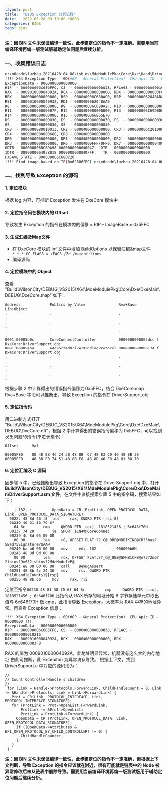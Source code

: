 ```yaml
---
layout: post
title:  "BIOS Exception 分析流程"
date:   2022-05-20 09:10:00 +0800
categories: BIOS
tags: bios
---
```


**注：因 BIN 文件未保证编译一致性，此步骤定位的指令不一定准确。需要用当前编译环境再编一版测试版辅助定位问题后继续分析。**

### 一、收集错误日志
```bash
e:\m6code\fuzhou_20210428_04_00\isbios\MdeModulePkg\Core\Dxe\Hand\DriverSupport.c(182): CR has Bad Signature
!!!! X64 Exception Type - 0D(#GP - General Protection)  CPU Apic ID - 00000000 !!!!
ExceptionData - 0000000000000000
RIP  - 000000006C686FFC, CS  - 0000000000000038, RFLAGS - 0000000000010216
RAX  - 000901000004092A, RCX - 0000000000000000, RDX - 00000000000003F8
RBX  - 0000000000000000, RSP - 000000006C680AC0, RBP - 0000000062048AD8
RSI  - 0009010000040932, RDI - 0000000062048AA0
R8   - 0000000000000000, R9  - 000000006C680A2F, R10 - 000000000000000F
R11  - 000000000000007F, R12 - 0000000080000000, R13 - 000000006C69DBD0
R14  - 0000000000000000, R15 - 0000000066E65E70
DS   - 0000000000000030, ES  - 0000000000000030, FS  - 0000000000000030
GS   - 0000000000000030, SS  - 0000000000000030
CR0  - 0000000080010013, CR2 - 0000000000000000, CR3 - 000000006C201000
CR4  - 0000000000000668, CR8 - 0000000000000000
DR0  - 0000000000000000, DR1 - 0000000000000000, DR2 - 0000000000000000
DR3  - 0000000000000000, DR6 - 00000000FFFF0FF0, DR7 - 0000000000000400
GDTR - 000000006BC89A98 0000000000000047, LDTR - 0000000000000000
IDTR - 000000006495B018 0000000000000FFF,   TR - 0000000000000000
FXSAVE_STATE - 000000006C680720
!!!! Find image based on IP(0x6C686FFC) e:\m6code\fuzhou_20210428_04_00\isbios\Build\WilsonCity\DEBUG_VS2015\X64\MdeModulePkg\Core\Dxe\DxeMain\DEBUG\DxeCore.pdb (ImageBase=000000006C681000, EntryPoint=000000006C681C60) !!!!
```

### 二、找到导致 Exception 的源码

#### 1. 定位模块
根据 log 内容，可推断 Exception 发生在 DxeCore 模块中

#### 2. 定位指令码在模块内的 Offset
导致发生 Exception 的指令在模块内的偏移 = RIP - ImageBase = 0x5FFC

#### 3. 生成汇编及Map文件
- 在 DxeCore 模块的 inf 文件中增加 BuildOptions 以保留汇编&map文件
` *_*_*_CC_FLAGS = /FACS /Zd /mapinf:lines`
- 编译源码

#### 4. 定位模块中的 Object
查看 "Build\WilsonCity\DEBUG_VS2015\X64\MdeModulePkg\Core\Dxe\DxeMain\DEBUG\DxeCore.map" 如下：
```
Address             Publics by Value               Rva+Base             Lib:Object
.                   .                              .                    .
.                   .                              .                    .
.                   .                              .                    .
0001:00005b0c       CoreConnectController          0000000000005dcc f   DxeCore:DriverSupport.obj
0001:00005eb4       AddSortedDriverBindingProtocol 0000000000006174 f   DxeCore:DriverSupport.obj
.                   .                              .                    .
.                   .                              .                    .
.                   .                              .                    .
```
根据步骤 2 中计算得出的错误指令偏移为 0x5FFC，结合 DxeCore.map Rva+Base 字段可以推断出，导致 Exception 的指令在 DriverSupport.obj

#### 5. 定位指令码
用二进制方式打开 "Build\WilsonCity\DEBUG_VS2015\X64\MdeModulePkg\Core\Dxe\DxeMain\DEBUG\DxeCore.efi"，根据 2 中计算得出的错误指令偏移为 0x5FFC，可以找到发生问题的指令(不定长指令)：
```
Offset      Val

00005FE0    00 48 8B 4C 24 30 48 8B  C7 48 83 C0 40 48 8B 30
00005FF0    48 3B F0 74 51 48 8B E8  48 8D 46 F8 48 81 38 70
```

#### 6. 定位汇编及 C 源码
因步骤 5 中，已经推断出导致 Exception 的指令在 DriverSupport.obj 中，打开 **Build\WilsonCity\DEBUG_VS2015\X64\MdeModulePkg\Core\Dxe\DxeMain\DriverSupport.asm 文件**，在文件中直接搜索步骤 5 中的指令码，搜索结果如下：
```
	; 182  :         OpenData = CR (ProtLink, OPEN_PROTOCOL_DATA, Link, OPEN_PROTOCOL_DATA_SIGNATURE);
  0022c	48 8d 46 f8	 lea	 rax, QWORD PTR [rsi-8]
  00230	48 81 38 70 6f
	64 6c		 cmp	 QWORD PTR [rax], 1818521456 ; 6c646f70H
  00237	74 20		 je	 SHORT $LN48@CoreConnec
  00239	4c 8d 05 00 00
	00 00		 lea	 r8, OFFSET FLAT:??_C@_0BF@NDBIKIKC@CR?5has?5Bad?5Signature?$AA@
  00240	ba b6 00 00 00	 mov	 edx, 182		; 000000b6H
  00245	48 8d 0d 00 00
	00 00		 lea	 rcx, OFFSET FLAT:??_C@_0EB@GFHBICFB@e?3?2m6?2ibios?9m6?2isbios?2MdeModuleP@
  0024c	e8 00 00 00 00	 call	 DebugAssert
  00251	48 8b 4c 24 30	 mov	 rcx, QWORD PTR ChildHandleCount$1$[rsp]
  00256	48 8b c6	 mov	 rax, rsi
```
定位至指令`00230	48 81 38 70 6f 64 6c		 cmp	 QWORD PTR [rax], 1818521456 ; 6c646f70H`
此指令从 RAX 所存的地址开始 8 字节存储单元中取出值与 6c646f70H 做 cmp，此指令导致 Excepiton，大概率为 RAX 中存的地址异常。再查看 Exception 信息：
```
!!!! X64 Exception Type - 0D(#GP - General Protection)  CPU Apic ID - 00000000 !!!!
ExceptionData - 0000000000000000
RIP  - 000000006C686FFC, CS  - 0000000000000038, RFLAGS - 0000000000010216
RAX  - 000901000004092A, RCX - 0000000000000000, RDX - 00000000000003F8
```
RAX 的值为 000901000004092A，此地址明显异常，机器没有这么大的内存地址
由此可推断，此 Excepiton 为异常访存导致。
根据上下文，找到 DriverSupport.c 中对应的源码段为：
```
//
// Count ControllerHandle's children
//
 for (Link = Handle->Protocols.ForwardLink, ChildHandleCount = 0; Link != &Handle->Protocols; Link = Link->ForwardLink) {
   Prot = CR(Link, PROTOCOL_INTERFACE, Link, PROTOCOL_INTERFACE_SIGNATURE);
   for (ProtLink = Prot->OpenList.ForwardLink;
       ProtLink != &Prot->OpenList;
       ProtLink = ProtLink->ForwardLink) {
     OpenData = CR (ProtLink, OPEN_PROTOCOL_DATA, Link, OPEN_PROTOCOL_DATA_SIGNATURE);
     if ((OpenData->Attributes & EFI_OPEN_PROTOCOL_BY_CHILD_CONTROLLER) != 0) {
       ChildHandleCount++;
     }
   }
 }
```
**注：因 BIN 文件未保证编译一致性，此步骤定位的指令不一定准确，但根据上下文判断，导致 Exception 的指令应该就在附近，很有可能就是链表中的 Node 被异常修改后未从链表中删除导致。需要用当前编译环境再编一版测试版用于辅助定位问题后继续分析。**